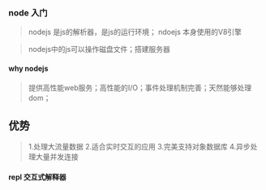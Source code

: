 ### node 入门
> nodejs 是js的解析器，是js的运行环境； ndoejs 本身使用的V8引擎

> nodejs中的js可以操作磁盘文件；搭建服务器
#### why nodejs
> 提供高性能web服务；高性能的I/O；事件处理机制完善；天然能够处理dom；

## 优势
> 1.处理大流量数据 2.适合实时交互的应用 3.完美支持对象数据库 4.异步处理大量并发连接

#### repl 交互式解释器